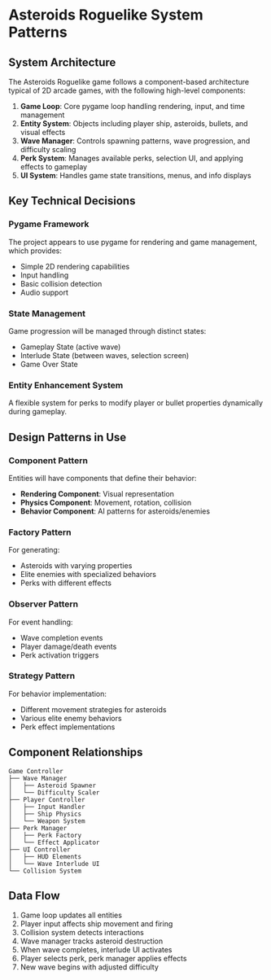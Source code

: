 # Asteroids Roguelike System Patterns

## System Architecture

The Asteroids Roguelike game follows a component-based architecture typical of 2D arcade games, with the following high-level components:

1. **Game Loop**: Core pygame loop handling rendering, input, and time management
2. **Entity System**: Objects including player ship, asteroids, bullets, and visual effects
3. **Wave Manager**: Controls spawning patterns, wave progression, and difficulty scaling
4. **Perk System**: Manages available perks, selection UI, and applying effects to gameplay
5. **UI System**: Handles game state transitions, menus, and info displays

## Key Technical Decisions

### Pygame Framework

The project appears to use pygame for rendering and game management, which provides:

- Simple 2D rendering capabilities
- Input handling
- Basic collision detection
- Audio support

### State Management

Game progression will be managed through distinct states:

- Gameplay State (active wave)
- Interlude State (between waves, selection screen)
- Game Over State

### Entity Enhancement System

A flexible system for perks to modify player or bullet properties dynamically during gameplay.

## Design Patterns in Use

### Component Pattern

Entities will have components that define their behavior:

- **Rendering Component**: Visual representation
- **Physics Component**: Movement, rotation, collision
- **Behavior Component**: AI patterns for asteroids/enemies

### Factory Pattern

For generating:

- Asteroids with varying properties
- Elite enemies with specialized behaviors
- Perks with different effects

### Observer Pattern

For event handling:

- Wave completion events
- Player damage/death events
- Perk activation triggers

### Strategy Pattern

For behavior implementation:

- Different movement strategies for asteroids
- Various elite enemy behaviors
- Perk effect implementations

## Component Relationships

```mermaid
Game Controller
├── Wave Manager
│   ├── Asteroid Spawner
│   └── Difficulty Scaler
├── Player Controller
│   ├── Input Handler
│   ├── Ship Physics
│   └── Weapon System
├── Perk Manager
│   ├── Perk Factory
│   └── Effect Applicator
├── UI Controller
│   ├── HUD Elements
│   └── Wave Interlude UI
└── Collision System
```

## Data Flow

1. Game loop updates all entities
2. Player input affects ship movement and firing
3. Collision system detects interactions
4. Wave manager tracks asteroid destruction
5. When wave completes, interlude UI activates
6. Player selects perk, perk manager applies effects
7. New wave begins with adjusted difficulty
